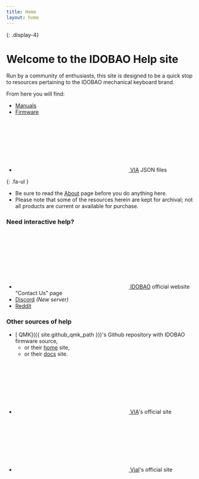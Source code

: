 ```yaml
---
title: Home
layout: home
---
```


{: .display-4}
# Welcome to the IDOBAO Help site

Run by a community of enthusiasts, this site is designed to be a quick stop to resources pertaining to the IDOBAO mechanical keyboard brand.

From here you will find:

  * [<i class="fas fa-book"></i> Manuals](/manuals/)
  * [<i class="fas fa-microchip"></i> Firmware](/firmware/)
  * [<svg class="fa"><use xlink:href="#via-logo"/></svg> VIA](/via/) JSON files

  {: .fa-ul }
  * <span class="fa-li"><i class="fas fa-fw fa-exclamation-triangle text-danger"></i></span> Be sure to read the [<i class="fas fa-question-circle"></i> About](about.html) page before you do anything here.
  * <span class="fa-li"><i class="fas fa-fw fa-info-circle text-info"></i></span> Please note that some of the resources herein are kept for archival; not all products are current or available for purchase.


### Need interactive help?
  * [<svg class="fa fa-fw"><use xlink:href="#idobao-logo"/></svg> IDOBAO](https://idobao.net/pages/contact-us) official website "Contact Us" page
  * [<i class="fab fa-fw fa-discord"></i> Discord](https://discord.gg/asgKBYJUNA) *(New server)*
  * [<i class="fab fa-fw fa-reddit"></i> Reddit](https://www.reddit.com/r/IDOBAO/)

### Other sources of help
  * [<i class="fab fa-fw fa-github"></i> QMK]({{ site.github_qmk_path }})'s Github repository with IDOBAO firmware source,
    * or their [<i class="fas fa-fw fa-globe"></i> home](https://qmk.fm) site, 
    * or their [<i class="fas fa-fw fa-book"></i> docs](https://docs.qmk.fm) site.
  * [<svg class="fa"><use xlink:href="#via-logo"/></svg> VIA](https://www.caniusevia.com/)'s official site
  * [<svg class="fa"><use xlink:href="#vial-logo"/></svg> Vial](https://get.vial.today/)'s official site

